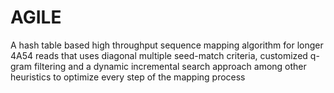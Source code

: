 # AGILE

A hash table based high throughput sequence mapping algorithm for longer 4A54 reads that uses diagonal multiple seed-match criteria, customized q-gram filtering and a dynamic incremental search approach among other heuristics to optimize every step of the mapping process
